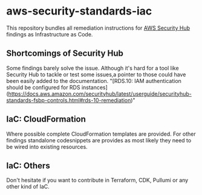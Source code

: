 # aws-security-standards-iac
This repository bundles all remediation instructions for
[AWS Security Hub](https://aws.amazon.com/security-hub/) findings as Infrastructure as Code.

## Shortcomings of Security Hub
Some findings barely solve the issue. Although it's hard for a tool like Security Hub to tackle or
test some issues,a pointer to those could have been easily added to the documentation.
"[RDS.10: IAM authentication should be configured for RDS instances]
(https://docs.aws.amazon.com/securityhub/latest/userguide/securityhub-standards-fsbp-controls.html#rds-10-remediation)"

## IaC: CloudFormation
Where possible complete CloudFormation templates are provided. For other findings standalone
codesnippets are provides as most likely they need to be wired into existing resources.

## IaC: Others
Don't hesitate if you want to contribute in Terraform, CDK, Pullumi or any other kind of IaC.
